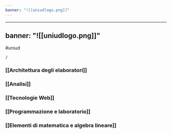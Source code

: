 ```yaml
---
banner: "![[uniudlogo.png]]"
---
```

 
---
banner: "![[uniudlogo.png]]"
---
#uniud



```ActivityHistory
/
```




### [[Architettura degli elaboratori]]
### [[Analisi]]
### [[Tecnologie Web]]
### [[Programmazione e laboratorio]]
### [[Elementi di matematica e algebra lineare]]


